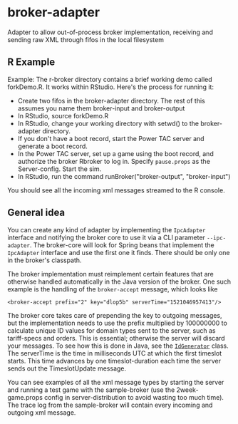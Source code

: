 # broker-adapter
Adapter to allow out-of-process broker implementation, receiving and sending raw XML through fifos in the local filesystem

## R Example
Example: The r-broker directory contains a brief working demo called forkDemo.R. It works within RStudio. Here's the process for running it:

* Create two fifos in the broker-adapter directory. The rest of this assumes you name them broker-input and broker-output
* In RStudio, source forkDemo.R
* In RStudio, change your working directory with setwd() to the broker-adapter directory.
* If you don't have a boot record, start the Power TAC server and generate a boot record.
* In the Power TAC server, set up a game using the boot record, and authorize the broker Rbroker to log in. Specify `pause.props` as the Server-config. Start the sim.
* In RStudio, run the command runBroker("broker-output", "broker-input")

You should see all the incoming xml messages streamed to the R console.

## General idea

You can create any kind of adapter by implementing the `IpcAdapter` interface and notifying the broker core to use it via a CLI parameter `--ipc-adapter`.
The broker-core will look for Spring beans that implement the `IpcAdapter` interface and use the first one it finds. There should be only one in the broker's classpath.

The broker implementation must reimplement certain features that are otherwise handled automatically in the Java version of the broker. One such example is the handling of the `broker-accept` message, which looks like

```
<broker-accept prefix="2" key="dlop5b" serverTime="1521046957413"/>
``` 

The broker core takes care of prepending the key to outgoing messages, but the implementation needs to use the prefix multiplied by 100000000 to calculate unique ID values for domain types sent to the server, such as tariff-specs and orders. This is essential; otherwise the server will discard your messages. To see how this is done in Java, see the [`IdGenerator`](https://github.com/powertac/powertac-core/blob/master/common/src/main/java/org/powertac/common/IdGenerator.java) class. The serverTime is the time in milliseconds UTC at which the first timeslot starts. This time advances by one timeslot-duration each time the server sends out the TimeslotUpdate message.

You can see examples of all the xml message types by starting the server and running a test game with the sample-broker (use the 2week-game.props config in server-distribution to avoid wasting too much time). The trace log from the sample-broker will contain every incoming and outgoing xml message.
